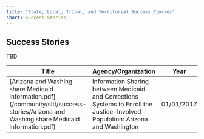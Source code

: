 ```yaml
---
title: "State, Local, Tribal, and Territorial Success Stories"
short: Success Stories
---
```


## Success Stories

TBD

|Title|Agency/Organization|Year|
|---|---|---|
|[Arizona and Washing share Medicaid information.pdf](/community/sltt/success-stories/Arizona and Washing share Medicaid information.pdf)|Information Sharing between Medicaid and Corrections Systems to Enroll the Justice-Involved Population: Arizona and Washington|01/01/2017|
